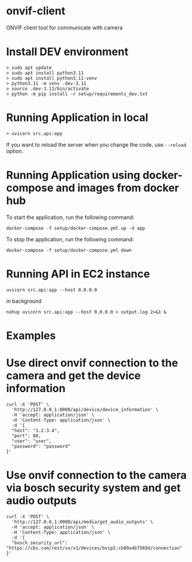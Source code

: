 # onvif-client
ONVIF client tool for communicate with camera

# Install DEV environment

```
> sudo apt update
> sudo apt install python3.11
> sudo apt install python3.11-venv
> python3.11 -m venv .dev-3.11
> source .dev-3.11/bin/activate
> python -m pip install -r setup/requirements_dev.txt
```

# Running Application in local

```
> uvicorn src.api:app
```

If you want to reload the server when you change the code, use `--reload` option.

# Running Application using docker-compose and images from docker hub

To start the application, run the following command:
```
docker-compose -f setup/docker-compose.yml up -d app
```

To stop the application, run the following command:
```
docker-compose -f setup/docker-compose.yml down
```

# Running API in EC2 instance

```
uvicorn src.api:app --host 0.0.0.0
```

in background

```
nohup uvicorn src.api:app --host 0.0.0.0 > output.log 2>&1 &
```

# Examples

# Use direct onvif connection to the camera and get the device information

```
curl -X 'POST' \
  'http://127.0.0.1:8000/api/device/device_information' \
  -H 'accept: application/json' \
  -H 'Content-Type: application/json' \
  -d '{
  "host": "1.2.3.4",
  "port": 80,
  "user": "user",
  "password": "password"
}'
```

# Use onvif connection to the camera via bosch security system and get audio outputs

```
curl -X 'POST' \
  'http://127.0.0.1:8000/api/media/get_audio_outputs' \
  -H 'accept: application/json' \
  -H 'Content-Type: application/json' \
  -d '{
  "bosch_security_url": "https://cbs.com/rest/vx/v1/devices/bvip2:cb80a4b7569d/connection"
}'
```

